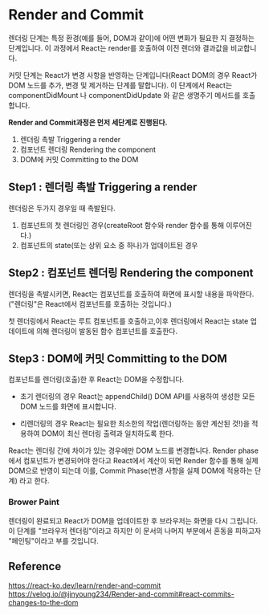 # Render and Commit

렌더링 단계는 특정 환경(예를 들어, DOM과 같이)에 어떤 변화가 필요한 지 결정하는 단계입니다. 이 과정에서 React는 render를 호출하여 이전 렌더와 결과값을 비교합니다.

커밋 단계는 React가 변경 사항을 반영하는 단계입니다(React DOM의 경우 React가 DOM 노드를 추가, 변경 및 제거하는 단계를 말합니다). 이 단계에서 React는 componentDidMount 나 componentDidUpdate 와 같은 생명주기 메서드를 호출합니다.

**Render and Commit과정은 먼저 세단계로 진행된다.** 
1. 렌더링 촉발 Triggering a render
2. 컴포넌트 렌더링 Rendering the component
3. DOM에 커밋 Committing to the DOM 

## Step1 : 렌더링 촉발 Triggering a render
렌더링은 두가지 경우일 때 촉발된다.
1. 컴포넌트의 첫 렌더링인 경우(createRoot 함수와 render 함수를 통해 이루어진다.)
2. 컴포넌트의 state(또는 상위 요소 중 하나)가 업데이트된 경우 


## Step2 : 컴포넌트 렌더링 Rendering the component
렌더링을 촉발시키면, React는 컴포넌트를 호출하여 화면에 표시할 내용을 파악한다.("렌더링"은 React에서 컴포넌트를 호출하는 것입니다.)  

첫 렌더링에서 React는 루트 컴포넌트를 호출하고,이후 렌더링에서 React는 state 업데이트에 의해 렌더링이 발동된 함수 컴포넌트를 호출한다.
## Step3 : DOM에 커밋 Committing to the DOM 
컴포넌트를 렌더링(호출)한 후 React는 DOM을 수정합니다. 
- 초기 렌더링의 경우 React는 appendChild() DOM API를 사용하여 생성한 모든 DOM 노드를 화면에 표시합니다.

- 리렌더링의 경우 React는 필요한 최소한의 작업(렌더링하는 동안 계산된 것!)을 적용하여 DOM이 최신 렌더링 출력과 일치하도록 한다.  

React는 렌더링 간에 차이가 있는 경우에만 DOM 노드를 변경합니다. 
Render phase에서 컴포넌트가 변경되어야 한다고 React에서 계산이 되면 Render 함수를 통해 실제 DOM으로 반영이 되는데 이를, Commit Phase(변경 사항을 실제 DOM에 적용하는 단계) 라고 한다.


### Brower Paint
렌더링이 완료되고 React가 DOM을 업데이트한 후 브라우저는 화면을 다시 그립니다. 이 단계를 "브라우저 렌더링"이라고 하지만 이 문서의 나머지 부분에서 혼동을 피하고자 "페인팅"이라고 부를 것입니다.




## Reference
https://react-ko.dev/learn/render-and-commit  
https://velog.io/@jinyoung234/Render-and-commit#react-commits-changes-to-the-dom    
